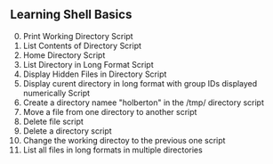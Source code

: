 ## Learning Shell Basics
0. Print Working Directory Script
1. List Contents of Directory Script
2. Home Directory Script
3. List Directory in Long Format Script
4. Display Hidden Files in Directory Script
5. Display curent directory in long format with group IDs displayed numerically Script
6. Create a directory namee "holberton" in the /tmp/ directory script
7. Move a file from one directory to another script
8. Delete file script
9. Delete a directory script
10. Change the working directoy to the previous one script
11. List all files in long formats in multiple directories